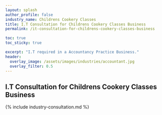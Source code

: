 ```yaml
---
layout: splash 
author_profile: false 
industry_name: Childrens Cookery Classes
title: I.T Consultation for Childrens Cookery Classes Business
permalink: /it-consultation-for-childrens-cookery-classes-business

toc: true
toc_sticky: true

excerpt: "I.T required in a Accountancy Practice Business."
header:
  overlay_image: /assets/images/industries/accountant.jpg
  overlay_filter: 0.5 
---
```


## I.T Consultation for Childrens Cookery Classes Business

{% include industry-consultation.md %}
